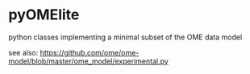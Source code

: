 # pyOMElite
python classes implementing a minimal subset of the OME data model


see also: https://github.com/ome/ome-model/blob/master/ome_model/experimental.py